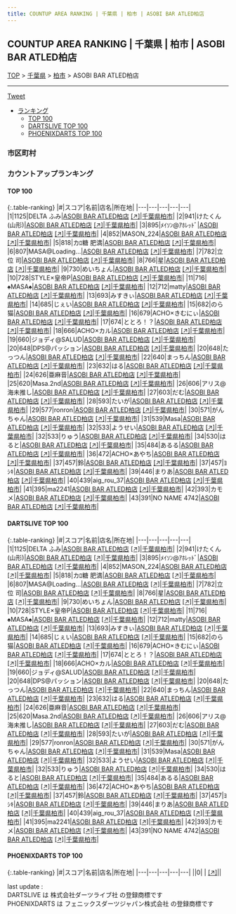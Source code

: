 ```yaml
---
title: COUNTUP AREA RANKING | 千葉県 | 柏市 | ASOBI BAR ATLED柏店
---
```

## COUNTUP AREA RANKING | 千葉県 | 柏市 | ASOBI BAR ATLED柏店

[TOP](/darts/rank/) > [千葉県](/darts/rank/千葉県/) > [柏市](/darts/rank/千葉県/柏市/) > ASOBI BAR ATLED柏店

___

<a href="https://twitter.com/share?ref_src=twsrc%5Etfw" data-text="COUNTUP AREA RANKING | 千葉県柏市ASOBI BAR ATLED柏店" class="twitter-share-button" data-hashtags="DARTSLIVE,PHOENIXDARTS,darts,ダーツ" data-show-count="false">Tweet</a>

* [ランキング](#カウントアップランキング)
    * [TOP 100](#top-100)
    * [DARTSLIVE TOP 100](#dartslive-top-100)
    * [PHOENIXDARTS TOP 100](#phoenixdarts-top-100)

### 市区町村

<ul>

</ul>

### カウントアップランキング

#### TOP 100



{:.table-ranking}
|#|スコア|名前|店名|所在地|
|---|---|---|---|---|
|1|1125|<span class="rank-name-dl">DELTA ふみ</span>|<a href="/darts/rank/shops/6dd1af09889a99840d9b047a20a7ba1e.html">ASOBI BAR ATLED柏店</a> <a href="https://search.dartslive.com/jp/shop/6dd1af09889a99840d9b047a20a7ba1e">[↗]</a>|<a href="/darts/rank/千葉県/柏市">千葉県柏市</a>|
|2|941|<span class="rank-name-dl">けたくん(山形)</span>|<a href="/darts/rank/shops/6dd1af09889a99840d9b047a20a7ba1e.html">ASOBI BAR ATLED柏店</a> <a href="https://search.dartslive.com/jp/shop/6dd1af09889a99840d9b047a20a7ba1e">[↗]</a>|<a href="/darts/rank/千葉県/柏市">千葉県柏市</a>|
|3|895|<span class="rank-name-dl">ﾒｲｿﾝ@ｱﾎﾚｯﾄﾞ</span>|<a href="/darts/rank/shops/6dd1af09889a99840d9b047a20a7ba1e.html">ASOBI BAR ATLED柏店</a> <a href="https://search.dartslive.com/jp/shop/6dd1af09889a99840d9b047a20a7ba1e">[↗]</a>|<a href="/darts/rank/千葉県/柏市">千葉県柏市</a>|
|4|852|<span class="rank-name-dl">MASON_224</span>|<a href="/darts/rank/shops/6dd1af09889a99840d9b047a20a7ba1e.html">ASOBI BAR ATLED柏店</a> <a href="https://search.dartslive.com/jp/shop/6dd1af09889a99840d9b047a20a7ba1e">[↗]</a>|<a href="/darts/rank/千葉県/柏市">千葉県柏市</a>|
|5|818|<span class="rank-name-dl">カﾛ糖 肥満</span>|<a href="/darts/rank/shops/6dd1af09889a99840d9b047a20a7ba1e.html">ASOBI BAR ATLED柏店</a> <a href="https://search.dartslive.com/jp/shop/6dd1af09889a99840d9b047a20a7ba1e">[↗]</a>|<a href="/darts/rank/千葉県/柏市">千葉県柏市</a>|
|6|807|<span class="rank-name-dl">MASA@Loading...</span>|<a href="/darts/rank/shops/6dd1af09889a99840d9b047a20a7ba1e.html">ASOBI BAR ATLED柏店</a> <a href="https://search.dartslive.com/jp/shop/6dd1af09889a99840d9b047a20a7ba1e">[↗]</a>|<a href="/darts/rank/千葉県/柏市">千葉県柏市</a>|
|7|782|<span class="rank-name-dl">立位 司</span>|<a href="/darts/rank/shops/6dd1af09889a99840d9b047a20a7ba1e.html">ASOBI BAR ATLED柏店</a> <a href="https://search.dartslive.com/jp/shop/6dd1af09889a99840d9b047a20a7ba1e">[↗]</a>|<a href="/darts/rank/千葉県/柏市">千葉県柏市</a>|
|8|766|<span class="rank-name-dl">星</span>|<a href="/darts/rank/shops/6dd1af09889a99840d9b047a20a7ba1e.html">ASOBI BAR ATLED柏店</a> <a href="https://search.dartslive.com/jp/shop/6dd1af09889a99840d9b047a20a7ba1e">[↗]</a>|<a href="/darts/rank/千葉県/柏市">千葉県柏市</a>|
|9|730|<span class="rank-name-dl">めいちょん</span>|<a href="/darts/rank/shops/6dd1af09889a99840d9b047a20a7ba1e.html">ASOBI BAR ATLED柏店</a> <a href="https://search.dartslive.com/jp/shop/6dd1af09889a99840d9b047a20a7ba1e">[↗]</a>|<a href="/darts/rank/千葉県/柏市">千葉県柏市</a>|
|10|728|<span class="rank-name-dl">STYLE×皇帝P</span>|<a href="/darts/rank/shops/6dd1af09889a99840d9b047a20a7ba1e.html">ASOBI BAR ATLED柏店</a> <a href="https://search.dartslive.com/jp/shop/6dd1af09889a99840d9b047a20a7ba1e">[↗]</a>|<a href="/darts/rank/千葉県/柏市">千葉県柏市</a>|
|11|716|<span class="rank-name-dl">♠︎MASA♠︎</span>|<a href="/darts/rank/shops/6dd1af09889a99840d9b047a20a7ba1e.html">ASOBI BAR ATLED柏店</a> <a href="https://search.dartslive.com/jp/shop/6dd1af09889a99840d9b047a20a7ba1e">[↗]</a>|<a href="/darts/rank/千葉県/柏市">千葉県柏市</a>|
|12|712|<span class="rank-name-dl">matty</span>|<a href="/darts/rank/shops/6dd1af09889a99840d9b047a20a7ba1e.html">ASOBI BAR ATLED柏店</a> <a href="https://search.dartslive.com/jp/shop/6dd1af09889a99840d9b047a20a7ba1e">[↗]</a>|<a href="/darts/rank/千葉県/柏市">千葉県柏市</a>|
|13|693|<span class="rank-name-dl">みすきぃ</span>|<a href="/darts/rank/shops/6dd1af09889a99840d9b047a20a7ba1e.html">ASOBI BAR ATLED柏店</a> <a href="https://search.dartslive.com/jp/shop/6dd1af09889a99840d9b047a20a7ba1e">[↗]</a>|<a href="/darts/rank/千葉県/柏市">千葉県柏市</a>|
|14|685|<span class="rank-name-dl">じぇい</span>|<a href="/darts/rank/shops/6dd1af09889a99840d9b047a20a7ba1e.html">ASOBI BAR ATLED柏店</a> <a href="https://search.dartslive.com/jp/shop/6dd1af09889a99840d9b047a20a7ba1e">[↗]</a>|<a href="/darts/rank/千葉県/柏市">千葉県柏市</a>|
|15|682|<span class="rank-name-dl">のら猫</span>|<a href="/darts/rank/shops/6dd1af09889a99840d9b047a20a7ba1e.html">ASOBI BAR ATLED柏店</a> <a href="https://search.dartslive.com/jp/shop/6dd1af09889a99840d9b047a20a7ba1e">[↗]</a>|<a href="/darts/rank/千葉県/柏市">千葉県柏市</a>|
|16|679|<span class="rank-name-dl">ACHO×きむにぃ</span>|<a href="/darts/rank/shops/6dd1af09889a99840d9b047a20a7ba1e.html">ASOBI BAR ATLED柏店</a> <a href="https://search.dartslive.com/jp/shop/6dd1af09889a99840d9b047a20a7ba1e">[↗]</a>|<a href="/darts/rank/千葉県/柏市">千葉県柏市</a>|
|17|674|<span class="rank-name-dl">ととろ！？</span>|<a href="/darts/rank/shops/6dd1af09889a99840d9b047a20a7ba1e.html">ASOBI BAR ATLED柏店</a> <a href="https://search.dartslive.com/jp/shop/6dd1af09889a99840d9b047a20a7ba1e">[↗]</a>|<a href="/darts/rank/千葉県/柏市">千葉県柏市</a>|
|18|666|<span class="rank-name-dl">ACHO×カル</span>|<a href="/darts/rank/shops/6dd1af09889a99840d9b047a20a7ba1e.html">ASOBI BAR ATLED柏店</a> <a href="https://search.dartslive.com/jp/shop/6dd1af09889a99840d9b047a20a7ba1e">[↗]</a>|<a href="/darts/rank/千葉県/柏市">千葉県柏市</a>|
|19|660|<span class="rank-name-dl">ジョディ@SALUD</span>|<a href="/darts/rank/shops/6dd1af09889a99840d9b047a20a7ba1e.html">ASOBI BAR ATLED柏店</a> <a href="https://search.dartslive.com/jp/shop/6dd1af09889a99840d9b047a20a7ba1e">[↗]</a>|<a href="/darts/rank/千葉県/柏市">千葉県柏市</a>|
|20|648|<span class="rank-name-dl">DPS@パッション</span>|<a href="/darts/rank/shops/6dd1af09889a99840d9b047a20a7ba1e.html">ASOBI BAR ATLED柏店</a> <a href="https://search.dartslive.com/jp/shop/6dd1af09889a99840d9b047a20a7ba1e">[↗]</a>|<a href="/darts/rank/千葉県/柏市">千葉県柏市</a>|
|20|648|<span class="rank-name-dl">たっつん</span>|<a href="/darts/rank/shops/6dd1af09889a99840d9b047a20a7ba1e.html">ASOBI BAR ATLED柏店</a> <a href="https://search.dartslive.com/jp/shop/6dd1af09889a99840d9b047a20a7ba1e">[↗]</a>|<a href="/darts/rank/千葉県/柏市">千葉県柏市</a>|
|22|640|<span class="rank-name-dl">まっちん</span>|<a href="/darts/rank/shops/6dd1af09889a99840d9b047a20a7ba1e.html">ASOBI BAR ATLED柏店</a> <a href="https://search.dartslive.com/jp/shop/6dd1af09889a99840d9b047a20a7ba1e">[↗]</a>|<a href="/darts/rank/千葉県/柏市">千葉県柏市</a>|
|23|632|<span class="rank-name-dl">はる</span>|<a href="/darts/rank/shops/6dd1af09889a99840d9b047a20a7ba1e.html">ASOBI BAR ATLED柏店</a> <a href="https://search.dartslive.com/jp/shop/6dd1af09889a99840d9b047a20a7ba1e">[↗]</a>|<a href="/darts/rank/千葉県/柏市">千葉県柏市</a>|
|24|626|<span class="rank-name-dl">亜麻音</span>|<a href="/darts/rank/shops/6dd1af09889a99840d9b047a20a7ba1e.html">ASOBI BAR ATLED柏店</a> <a href="https://search.dartslive.com/jp/shop/6dd1af09889a99840d9b047a20a7ba1e">[↗]</a>|<a href="/darts/rank/千葉県/柏市">千葉県柏市</a>|
|25|620|<span class="rank-name-dl">Masa.2nd</span>|<a href="/darts/rank/shops/6dd1af09889a99840d9b047a20a7ba1e.html">ASOBI BAR ATLED柏店</a> <a href="https://search.dartslive.com/jp/shop/6dd1af09889a99840d9b047a20a7ba1e">[↗]</a>|<a href="/darts/rank/千葉県/柏市">千葉県柏市</a>|
|26|606|<span class="rank-name-dl">アリス@海未推し</span>|<a href="/darts/rank/shops/6dd1af09889a99840d9b047a20a7ba1e.html">ASOBI BAR ATLED柏店</a> <a href="https://search.dartslive.com/jp/shop/6dd1af09889a99840d9b047a20a7ba1e">[↗]</a>|<a href="/darts/rank/千葉県/柏市">千葉県柏市</a>|
|27|603|<span class="rank-name-dl">だむ</span>|<a href="/darts/rank/shops/6dd1af09889a99840d9b047a20a7ba1e.html">ASOBI BAR ATLED柏店</a> <a href="https://search.dartslive.com/jp/shop/6dd1af09889a99840d9b047a20a7ba1e">[↗]</a>|<a href="/darts/rank/千葉県/柏市">千葉県柏市</a>|
|28|593|<span class="rank-name-dl">たいが</span>|<a href="/darts/rank/shops/6dd1af09889a99840d9b047a20a7ba1e.html">ASOBI BAR ATLED柏店</a> <a href="https://search.dartslive.com/jp/shop/6dd1af09889a99840d9b047a20a7ba1e">[↗]</a>|<a href="/darts/rank/千葉県/柏市">千葉県柏市</a>|
|29|577|<span class="rank-name-dl">ronron</span>|<a href="/darts/rank/shops/6dd1af09889a99840d9b047a20a7ba1e.html">ASOBI BAR ATLED柏店</a> <a href="https://search.dartslive.com/jp/shop/6dd1af09889a99840d9b047a20a7ba1e">[↗]</a>|<a href="/darts/rank/千葉県/柏市">千葉県柏市</a>|
|30|571|<span class="rank-name-dl">がんちゃん</span>|<a href="/darts/rank/shops/6dd1af09889a99840d9b047a20a7ba1e.html">ASOBI BAR ATLED柏店</a> <a href="https://search.dartslive.com/jp/shop/6dd1af09889a99840d9b047a20a7ba1e">[↗]</a>|<a href="/darts/rank/千葉県/柏市">千葉県柏市</a>|
|31|539|<span class="rank-name-dl">Masa</span>|<a href="/darts/rank/shops/6dd1af09889a99840d9b047a20a7ba1e.html">ASOBI BAR ATLED柏店</a> <a href="https://search.dartslive.com/jp/shop/6dd1af09889a99840d9b047a20a7ba1e">[↗]</a>|<a href="/darts/rank/千葉県/柏市">千葉県柏市</a>|
|32|533|<span class="rank-name-dl">ようせい</span>|<a href="/darts/rank/shops/6dd1af09889a99840d9b047a20a7ba1e.html">ASOBI BAR ATLED柏店</a> <a href="https://search.dartslive.com/jp/shop/6dd1af09889a99840d9b047a20a7ba1e">[↗]</a>|<a href="/darts/rank/千葉県/柏市">千葉県柏市</a>|
|32|533|<span class="rank-name-dl">りゅう</span>|<a href="/darts/rank/shops/6dd1af09889a99840d9b047a20a7ba1e.html">ASOBI BAR ATLED柏店</a> <a href="https://search.dartslive.com/jp/shop/6dd1af09889a99840d9b047a20a7ba1e">[↗]</a>|<a href="/darts/rank/千葉県/柏市">千葉県柏市</a>|
|34|530|<span class="rank-name-dl">はると</span>|<a href="/darts/rank/shops/6dd1af09889a99840d9b047a20a7ba1e.html">ASOBI BAR ATLED柏店</a> <a href="https://search.dartslive.com/jp/shop/6dd1af09889a99840d9b047a20a7ba1e">[↗]</a>|<a href="/darts/rank/千葉県/柏市">千葉県柏市</a>|
|35|484|<span class="rank-name-dl">あるる</span>|<a href="/darts/rank/shops/6dd1af09889a99840d9b047a20a7ba1e.html">ASOBI BAR ATLED柏店</a> <a href="https://search.dartslive.com/jp/shop/6dd1af09889a99840d9b047a20a7ba1e">[↗]</a>|<a href="/darts/rank/千葉県/柏市">千葉県柏市</a>|
|36|472|<span class="rank-name-dl">ACHO×あやち</span>|<a href="/darts/rank/shops/6dd1af09889a99840d9b047a20a7ba1e.html">ASOBI BAR ATLED柏店</a> <a href="https://search.dartslive.com/jp/shop/6dd1af09889a99840d9b047a20a7ba1e">[↗]</a>|<a href="/darts/rank/千葉県/柏市">千葉県柏市</a>|
|37|457|<span class="rank-name-dl">鈴</span>|<a href="/darts/rank/shops/6dd1af09889a99840d9b047a20a7ba1e.html">ASOBI BAR ATLED柏店</a> <a href="https://search.dartslive.com/jp/shop/6dd1af09889a99840d9b047a20a7ba1e">[↗]</a>|<a href="/darts/rank/千葉県/柏市">千葉県柏市</a>|
|37|457|<span class="rank-name-dl">ﾖｼｷ</span>|<a href="/darts/rank/shops/6dd1af09889a99840d9b047a20a7ba1e.html">ASOBI BAR ATLED柏店</a> <a href="https://search.dartslive.com/jp/shop/6dd1af09889a99840d9b047a20a7ba1e">[↗]</a>|<a href="/darts/rank/千葉県/柏市">千葉県柏市</a>|
|39|446|<span class="rank-name-dl">まりあ</span>|<a href="/darts/rank/shops/6dd1af09889a99840d9b047a20a7ba1e.html">ASOBI BAR ATLED柏店</a> <a href="https://search.dartslive.com/jp/shop/6dd1af09889a99840d9b047a20a7ba1e">[↗]</a>|<a href="/darts/rank/千葉県/柏市">千葉県柏市</a>|
|40|439|<span class="rank-name-dl">aig_rou_37</span>|<a href="/darts/rank/shops/6dd1af09889a99840d9b047a20a7ba1e.html">ASOBI BAR ATLED柏店</a> <a href="https://search.dartslive.com/jp/shop/6dd1af09889a99840d9b047a20a7ba1e">[↗]</a>|<a href="/darts/rank/千葉県/柏市">千葉県柏市</a>|
|41|395|<span class="rank-name-dl">ma2241</span>|<a href="/darts/rank/shops/6dd1af09889a99840d9b047a20a7ba1e.html">ASOBI BAR ATLED柏店</a> <a href="https://search.dartslive.com/jp/shop/6dd1af09889a99840d9b047a20a7ba1e">[↗]</a>|<a href="/darts/rank/千葉県/柏市">千葉県柏市</a>|
|42|393|<span class="rank-name-dl">カモメ</span>|<a href="/darts/rank/shops/6dd1af09889a99840d9b047a20a7ba1e.html">ASOBI BAR ATLED柏店</a> <a href="https://search.dartslive.com/jp/shop/6dd1af09889a99840d9b047a20a7ba1e">[↗]</a>|<a href="/darts/rank/千葉県/柏市">千葉県柏市</a>|
|43|391|<span class="rank-name-dl">NO NAME 4742</span>|<a href="/darts/rank/shops/6dd1af09889a99840d9b047a20a7ba1e.html">ASOBI BAR ATLED柏店</a> <a href="https://search.dartslive.com/jp/shop/6dd1af09889a99840d9b047a20a7ba1e">[↗]</a>|<a href="/darts/rank/千葉県/柏市">千葉県柏市</a>|


#### DARTSLIVE TOP 100



{:.table-ranking}
|#|スコア|名前|店名|所在地|
|---|---|---|---|---|
|1|1125|<span class="rank-name-dl">DELTA ふみ</span>|<a href="/darts/rank/shops/6dd1af09889a99840d9b047a20a7ba1e.html">ASOBI BAR ATLED柏店</a> <a href="https://search.dartslive.com/jp/shop/6dd1af09889a99840d9b047a20a7ba1e">[↗]</a>|<a href="/darts/rank/千葉県/柏市">千葉県柏市</a>|
|2|941|<span class="rank-name-dl">けたくん(山形)</span>|<a href="/darts/rank/shops/6dd1af09889a99840d9b047a20a7ba1e.html">ASOBI BAR ATLED柏店</a> <a href="https://search.dartslive.com/jp/shop/6dd1af09889a99840d9b047a20a7ba1e">[↗]</a>|<a href="/darts/rank/千葉県/柏市">千葉県柏市</a>|
|3|895|<span class="rank-name-dl">ﾒｲｿﾝ@ｱﾎﾚｯﾄﾞ</span>|<a href="/darts/rank/shops/6dd1af09889a99840d9b047a20a7ba1e.html">ASOBI BAR ATLED柏店</a> <a href="https://search.dartslive.com/jp/shop/6dd1af09889a99840d9b047a20a7ba1e">[↗]</a>|<a href="/darts/rank/千葉県/柏市">千葉県柏市</a>|
|4|852|<span class="rank-name-dl">MASON_224</span>|<a href="/darts/rank/shops/6dd1af09889a99840d9b047a20a7ba1e.html">ASOBI BAR ATLED柏店</a> <a href="https://search.dartslive.com/jp/shop/6dd1af09889a99840d9b047a20a7ba1e">[↗]</a>|<a href="/darts/rank/千葉県/柏市">千葉県柏市</a>|
|5|818|<span class="rank-name-dl">カﾛ糖 肥満</span>|<a href="/darts/rank/shops/6dd1af09889a99840d9b047a20a7ba1e.html">ASOBI BAR ATLED柏店</a> <a href="https://search.dartslive.com/jp/shop/6dd1af09889a99840d9b047a20a7ba1e">[↗]</a>|<a href="/darts/rank/千葉県/柏市">千葉県柏市</a>|
|6|807|<span class="rank-name-dl">MASA@Loading...</span>|<a href="/darts/rank/shops/6dd1af09889a99840d9b047a20a7ba1e.html">ASOBI BAR ATLED柏店</a> <a href="https://search.dartslive.com/jp/shop/6dd1af09889a99840d9b047a20a7ba1e">[↗]</a>|<a href="/darts/rank/千葉県/柏市">千葉県柏市</a>|
|7|782|<span class="rank-name-dl">立位 司</span>|<a href="/darts/rank/shops/6dd1af09889a99840d9b047a20a7ba1e.html">ASOBI BAR ATLED柏店</a> <a href="https://search.dartslive.com/jp/shop/6dd1af09889a99840d9b047a20a7ba1e">[↗]</a>|<a href="/darts/rank/千葉県/柏市">千葉県柏市</a>|
|8|766|<span class="rank-name-dl">星</span>|<a href="/darts/rank/shops/6dd1af09889a99840d9b047a20a7ba1e.html">ASOBI BAR ATLED柏店</a> <a href="https://search.dartslive.com/jp/shop/6dd1af09889a99840d9b047a20a7ba1e">[↗]</a>|<a href="/darts/rank/千葉県/柏市">千葉県柏市</a>|
|9|730|<span class="rank-name-dl">めいちょん</span>|<a href="/darts/rank/shops/6dd1af09889a99840d9b047a20a7ba1e.html">ASOBI BAR ATLED柏店</a> <a href="https://search.dartslive.com/jp/shop/6dd1af09889a99840d9b047a20a7ba1e">[↗]</a>|<a href="/darts/rank/千葉県/柏市">千葉県柏市</a>|
|10|728|<span class="rank-name-dl">STYLE×皇帝P</span>|<a href="/darts/rank/shops/6dd1af09889a99840d9b047a20a7ba1e.html">ASOBI BAR ATLED柏店</a> <a href="https://search.dartslive.com/jp/shop/6dd1af09889a99840d9b047a20a7ba1e">[↗]</a>|<a href="/darts/rank/千葉県/柏市">千葉県柏市</a>|
|11|716|<span class="rank-name-dl">♠︎MASA♠︎</span>|<a href="/darts/rank/shops/6dd1af09889a99840d9b047a20a7ba1e.html">ASOBI BAR ATLED柏店</a> <a href="https://search.dartslive.com/jp/shop/6dd1af09889a99840d9b047a20a7ba1e">[↗]</a>|<a href="/darts/rank/千葉県/柏市">千葉県柏市</a>|
|12|712|<span class="rank-name-dl">matty</span>|<a href="/darts/rank/shops/6dd1af09889a99840d9b047a20a7ba1e.html">ASOBI BAR ATLED柏店</a> <a href="https://search.dartslive.com/jp/shop/6dd1af09889a99840d9b047a20a7ba1e">[↗]</a>|<a href="/darts/rank/千葉県/柏市">千葉県柏市</a>|
|13|693|<span class="rank-name-dl">みすきぃ</span>|<a href="/darts/rank/shops/6dd1af09889a99840d9b047a20a7ba1e.html">ASOBI BAR ATLED柏店</a> <a href="https://search.dartslive.com/jp/shop/6dd1af09889a99840d9b047a20a7ba1e">[↗]</a>|<a href="/darts/rank/千葉県/柏市">千葉県柏市</a>|
|14|685|<span class="rank-name-dl">じぇい</span>|<a href="/darts/rank/shops/6dd1af09889a99840d9b047a20a7ba1e.html">ASOBI BAR ATLED柏店</a> <a href="https://search.dartslive.com/jp/shop/6dd1af09889a99840d9b047a20a7ba1e">[↗]</a>|<a href="/darts/rank/千葉県/柏市">千葉県柏市</a>|
|15|682|<span class="rank-name-dl">のら猫</span>|<a href="/darts/rank/shops/6dd1af09889a99840d9b047a20a7ba1e.html">ASOBI BAR ATLED柏店</a> <a href="https://search.dartslive.com/jp/shop/6dd1af09889a99840d9b047a20a7ba1e">[↗]</a>|<a href="/darts/rank/千葉県/柏市">千葉県柏市</a>|
|16|679|<span class="rank-name-dl">ACHO×きむにぃ</span>|<a href="/darts/rank/shops/6dd1af09889a99840d9b047a20a7ba1e.html">ASOBI BAR ATLED柏店</a> <a href="https://search.dartslive.com/jp/shop/6dd1af09889a99840d9b047a20a7ba1e">[↗]</a>|<a href="/darts/rank/千葉県/柏市">千葉県柏市</a>|
|17|674|<span class="rank-name-dl">ととろ！？</span>|<a href="/darts/rank/shops/6dd1af09889a99840d9b047a20a7ba1e.html">ASOBI BAR ATLED柏店</a> <a href="https://search.dartslive.com/jp/shop/6dd1af09889a99840d9b047a20a7ba1e">[↗]</a>|<a href="/darts/rank/千葉県/柏市">千葉県柏市</a>|
|18|666|<span class="rank-name-dl">ACHO×カル</span>|<a href="/darts/rank/shops/6dd1af09889a99840d9b047a20a7ba1e.html">ASOBI BAR ATLED柏店</a> <a href="https://search.dartslive.com/jp/shop/6dd1af09889a99840d9b047a20a7ba1e">[↗]</a>|<a href="/darts/rank/千葉県/柏市">千葉県柏市</a>|
|19|660|<span class="rank-name-dl">ジョディ@SALUD</span>|<a href="/darts/rank/shops/6dd1af09889a99840d9b047a20a7ba1e.html">ASOBI BAR ATLED柏店</a> <a href="https://search.dartslive.com/jp/shop/6dd1af09889a99840d9b047a20a7ba1e">[↗]</a>|<a href="/darts/rank/千葉県/柏市">千葉県柏市</a>|
|20|648|<span class="rank-name-dl">DPS@パッション</span>|<a href="/darts/rank/shops/6dd1af09889a99840d9b047a20a7ba1e.html">ASOBI BAR ATLED柏店</a> <a href="https://search.dartslive.com/jp/shop/6dd1af09889a99840d9b047a20a7ba1e">[↗]</a>|<a href="/darts/rank/千葉県/柏市">千葉県柏市</a>|
|20|648|<span class="rank-name-dl">たっつん</span>|<a href="/darts/rank/shops/6dd1af09889a99840d9b047a20a7ba1e.html">ASOBI BAR ATLED柏店</a> <a href="https://search.dartslive.com/jp/shop/6dd1af09889a99840d9b047a20a7ba1e">[↗]</a>|<a href="/darts/rank/千葉県/柏市">千葉県柏市</a>|
|22|640|<span class="rank-name-dl">まっちん</span>|<a href="/darts/rank/shops/6dd1af09889a99840d9b047a20a7ba1e.html">ASOBI BAR ATLED柏店</a> <a href="https://search.dartslive.com/jp/shop/6dd1af09889a99840d9b047a20a7ba1e">[↗]</a>|<a href="/darts/rank/千葉県/柏市">千葉県柏市</a>|
|23|632|<span class="rank-name-dl">はる</span>|<a href="/darts/rank/shops/6dd1af09889a99840d9b047a20a7ba1e.html">ASOBI BAR ATLED柏店</a> <a href="https://search.dartslive.com/jp/shop/6dd1af09889a99840d9b047a20a7ba1e">[↗]</a>|<a href="/darts/rank/千葉県/柏市">千葉県柏市</a>|
|24|626|<span class="rank-name-dl">亜麻音</span>|<a href="/darts/rank/shops/6dd1af09889a99840d9b047a20a7ba1e.html">ASOBI BAR ATLED柏店</a> <a href="https://search.dartslive.com/jp/shop/6dd1af09889a99840d9b047a20a7ba1e">[↗]</a>|<a href="/darts/rank/千葉県/柏市">千葉県柏市</a>|
|25|620|<span class="rank-name-dl">Masa.2nd</span>|<a href="/darts/rank/shops/6dd1af09889a99840d9b047a20a7ba1e.html">ASOBI BAR ATLED柏店</a> <a href="https://search.dartslive.com/jp/shop/6dd1af09889a99840d9b047a20a7ba1e">[↗]</a>|<a href="/darts/rank/千葉県/柏市">千葉県柏市</a>|
|26|606|<span class="rank-name-dl">アリス@海未推し</span>|<a href="/darts/rank/shops/6dd1af09889a99840d9b047a20a7ba1e.html">ASOBI BAR ATLED柏店</a> <a href="https://search.dartslive.com/jp/shop/6dd1af09889a99840d9b047a20a7ba1e">[↗]</a>|<a href="/darts/rank/千葉県/柏市">千葉県柏市</a>|
|27|603|<span class="rank-name-dl">だむ</span>|<a href="/darts/rank/shops/6dd1af09889a99840d9b047a20a7ba1e.html">ASOBI BAR ATLED柏店</a> <a href="https://search.dartslive.com/jp/shop/6dd1af09889a99840d9b047a20a7ba1e">[↗]</a>|<a href="/darts/rank/千葉県/柏市">千葉県柏市</a>|
|28|593|<span class="rank-name-dl">たいが</span>|<a href="/darts/rank/shops/6dd1af09889a99840d9b047a20a7ba1e.html">ASOBI BAR ATLED柏店</a> <a href="https://search.dartslive.com/jp/shop/6dd1af09889a99840d9b047a20a7ba1e">[↗]</a>|<a href="/darts/rank/千葉県/柏市">千葉県柏市</a>|
|29|577|<span class="rank-name-dl">ronron</span>|<a href="/darts/rank/shops/6dd1af09889a99840d9b047a20a7ba1e.html">ASOBI BAR ATLED柏店</a> <a href="https://search.dartslive.com/jp/shop/6dd1af09889a99840d9b047a20a7ba1e">[↗]</a>|<a href="/darts/rank/千葉県/柏市">千葉県柏市</a>|
|30|571|<span class="rank-name-dl">がんちゃん</span>|<a href="/darts/rank/shops/6dd1af09889a99840d9b047a20a7ba1e.html">ASOBI BAR ATLED柏店</a> <a href="https://search.dartslive.com/jp/shop/6dd1af09889a99840d9b047a20a7ba1e">[↗]</a>|<a href="/darts/rank/千葉県/柏市">千葉県柏市</a>|
|31|539|<span class="rank-name-dl">Masa</span>|<a href="/darts/rank/shops/6dd1af09889a99840d9b047a20a7ba1e.html">ASOBI BAR ATLED柏店</a> <a href="https://search.dartslive.com/jp/shop/6dd1af09889a99840d9b047a20a7ba1e">[↗]</a>|<a href="/darts/rank/千葉県/柏市">千葉県柏市</a>|
|32|533|<span class="rank-name-dl">ようせい</span>|<a href="/darts/rank/shops/6dd1af09889a99840d9b047a20a7ba1e.html">ASOBI BAR ATLED柏店</a> <a href="https://search.dartslive.com/jp/shop/6dd1af09889a99840d9b047a20a7ba1e">[↗]</a>|<a href="/darts/rank/千葉県/柏市">千葉県柏市</a>|
|32|533|<span class="rank-name-dl">りゅう</span>|<a href="/darts/rank/shops/6dd1af09889a99840d9b047a20a7ba1e.html">ASOBI BAR ATLED柏店</a> <a href="https://search.dartslive.com/jp/shop/6dd1af09889a99840d9b047a20a7ba1e">[↗]</a>|<a href="/darts/rank/千葉県/柏市">千葉県柏市</a>|
|34|530|<span class="rank-name-dl">はると</span>|<a href="/darts/rank/shops/6dd1af09889a99840d9b047a20a7ba1e.html">ASOBI BAR ATLED柏店</a> <a href="https://search.dartslive.com/jp/shop/6dd1af09889a99840d9b047a20a7ba1e">[↗]</a>|<a href="/darts/rank/千葉県/柏市">千葉県柏市</a>|
|35|484|<span class="rank-name-dl">あるる</span>|<a href="/darts/rank/shops/6dd1af09889a99840d9b047a20a7ba1e.html">ASOBI BAR ATLED柏店</a> <a href="https://search.dartslive.com/jp/shop/6dd1af09889a99840d9b047a20a7ba1e">[↗]</a>|<a href="/darts/rank/千葉県/柏市">千葉県柏市</a>|
|36|472|<span class="rank-name-dl">ACHO×あやち</span>|<a href="/darts/rank/shops/6dd1af09889a99840d9b047a20a7ba1e.html">ASOBI BAR ATLED柏店</a> <a href="https://search.dartslive.com/jp/shop/6dd1af09889a99840d9b047a20a7ba1e">[↗]</a>|<a href="/darts/rank/千葉県/柏市">千葉県柏市</a>|
|37|457|<span class="rank-name-dl">鈴</span>|<a href="/darts/rank/shops/6dd1af09889a99840d9b047a20a7ba1e.html">ASOBI BAR ATLED柏店</a> <a href="https://search.dartslive.com/jp/shop/6dd1af09889a99840d9b047a20a7ba1e">[↗]</a>|<a href="/darts/rank/千葉県/柏市">千葉県柏市</a>|
|37|457|<span class="rank-name-dl">ﾖｼｷ</span>|<a href="/darts/rank/shops/6dd1af09889a99840d9b047a20a7ba1e.html">ASOBI BAR ATLED柏店</a> <a href="https://search.dartslive.com/jp/shop/6dd1af09889a99840d9b047a20a7ba1e">[↗]</a>|<a href="/darts/rank/千葉県/柏市">千葉県柏市</a>|
|39|446|<span class="rank-name-dl">まりあ</span>|<a href="/darts/rank/shops/6dd1af09889a99840d9b047a20a7ba1e.html">ASOBI BAR ATLED柏店</a> <a href="https://search.dartslive.com/jp/shop/6dd1af09889a99840d9b047a20a7ba1e">[↗]</a>|<a href="/darts/rank/千葉県/柏市">千葉県柏市</a>|
|40|439|<span class="rank-name-dl">aig_rou_37</span>|<a href="/darts/rank/shops/6dd1af09889a99840d9b047a20a7ba1e.html">ASOBI BAR ATLED柏店</a> <a href="https://search.dartslive.com/jp/shop/6dd1af09889a99840d9b047a20a7ba1e">[↗]</a>|<a href="/darts/rank/千葉県/柏市">千葉県柏市</a>|
|41|395|<span class="rank-name-dl">ma2241</span>|<a href="/darts/rank/shops/6dd1af09889a99840d9b047a20a7ba1e.html">ASOBI BAR ATLED柏店</a> <a href="https://search.dartslive.com/jp/shop/6dd1af09889a99840d9b047a20a7ba1e">[↗]</a>|<a href="/darts/rank/千葉県/柏市">千葉県柏市</a>|
|42|393|<span class="rank-name-dl">カモメ</span>|<a href="/darts/rank/shops/6dd1af09889a99840d9b047a20a7ba1e.html">ASOBI BAR ATLED柏店</a> <a href="https://search.dartslive.com/jp/shop/6dd1af09889a99840d9b047a20a7ba1e">[↗]</a>|<a href="/darts/rank/千葉県/柏市">千葉県柏市</a>|
|43|391|<span class="rank-name-dl">NO NAME 4742</span>|<a href="/darts/rank/shops/6dd1af09889a99840d9b047a20a7ba1e.html">ASOBI BAR ATLED柏店</a> <a href="https://search.dartslive.com/jp/shop/6dd1af09889a99840d9b047a20a7ba1e">[↗]</a>|<a href="/darts/rank/千葉県/柏市">千葉県柏市</a>|


#### PHOENIXDARTS TOP 100



{:.table-ranking}
|#|スコア|名前|店名|所在地|
|---|---|---|---|---|
||0|<span class="rank-name-dl"> </span>|<a href="/darts/rank/shops/.html"></a> <a href="">[↗]</a>|<a href="/darts/rank//"></a>|


<div class="footer border-top border-gray-light mt-5 pt-3 text-right text-gray">
    last update : <span style="font-weight: italic" id="foot_last_modified"></span><br />
    DARTSLIVE は 株式会社ダーツライブ社 の登録商標です<br />
    PHOENIXDARTS は フェニックスダーツジャパン株式会社 の登録商標です<br />
</div>

<script src="https://cdnjs.cloudflare.com/ajax/libs/jquery.tablesorter/2.31.3/js/jquery.tablesorter.min.js" integrity="sha512-qzgd5cYSZcosqpzpn7zF2ZId8f/8CHmFKZ8j7mU4OUXTNRd5g+ZHBPsgKEwoqxCtdQvExE5LprwwPAgoicguNg==" crossorigin="anonymous" referrerpolicy="no-referrer"></script>
<link rel="stylesheet" href="https://cdnjs.cloudflare.com/ajax/libs/jquery.tablesorter/2.31.3/css/theme.default.min.css" integrity="sha512-wghhOJkjQX0Lh3NSWvNKeZ0ZpNn+SPVXX1Qyc9OCaogADktxrBiBdKGDoqVUOyhStvMBmJQ8ZdMHiR3wuEq8+w==" crossorigin="anonymous" referrerpolicy="no-referrer" />
<script>
$(function() {
    $(".table-ranking").tablesorter({sortList:[[0, 0]]});
    $("#foot_last_modified").text(formatDate(new Date(document.lastModified), 'yyyy-MM-dd HH:mm:ss'));
});
</script>

<script async src="https://platform.twitter.com/widgets.js" charset="utf-8"></script>